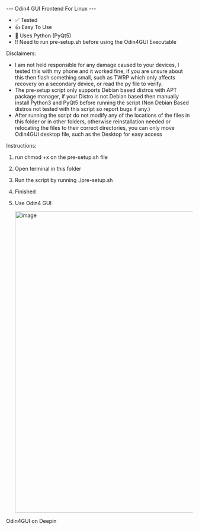 --- Odin4 GUI Frontend For Linux ---

- ✅ Tested
- 👍 Easy To Use
- 🐍 Uses Python (PyQt5)
- ‼️ Need to run pre-setup.sh before using the Odin4GUI Executable

Disclaimers:
- I am not held responsible for any damage caused to your devices, I tested this with my phone and it worked fine, if you are unsure about this then flash something small, such as TWRP which only affects recovery on a secondary device, or read the py file to verify.
- The pre-setup script only supports Debian based distros with APT package manager, if your Distro is not Debian based then manually install Python3 and PyQt5 before running the script (Non Debian Based distros not tested with this script so report bugs if any.)
- After running the script do not modify any of the locations of the files in this folder or in other folders, otherwise reinstallation needed or relocating the files to their correct directories, you  can only move Odin4GUI desktop file, such as the Desktop for easy access

Instructions:
1) run chmod +x on the pre-setup.sh file
2) Open terminal in this folder
3) Run the script by running ./pre-setup.sh
4) Finished
5) Use Odin4 GUI

   <img width="1127" height="813" alt="image" src="https://github.com/user-attachments/assets/b9f1c428-e457-4426-91e8-4727f4872399" />
Odin4GUI on Deepin
